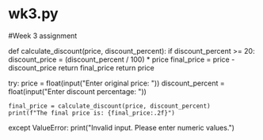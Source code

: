 # wk3.py

#Week 3 assignment

def calculate_discount(price, discount_percent):
    if discount_percent >= 20:
        discount_price = (discount_percent / 100) * price
        final_price = price - discount_price
        return final_price
    return price

try:
    price = float(input("Enter original price: "))
    discount_percent = float(input("Enter discount percentage: "))

    final_price = calculate_discount(price, discount_percent)
    print(f"The final price is: {final_price:.2f}")
except ValueError:
    print("Invalid input. Please enter numeric values.")
